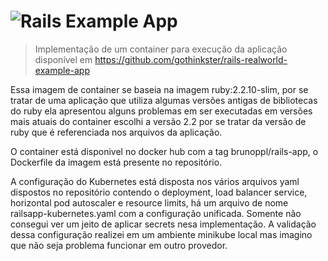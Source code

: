 # ![Rails Example App](project-logo.png)

> Implementação de um container para execução da aplicação disponível em https://github.com/gothinkster/rails-realworld-example-app

Essa imagem de container se baseia na imagem ruby:2.2.10-slim, por se tratar de uma aplicação que utiliza algumas versões antigas de bibliotecas do ruby ela apresentou alguns problemas em ser executadas em versões mais atuais do container escolhi a versão 2.2 por se tratar da versão de ruby que é referenciada nos arquivos da aplicação. 

O container está disponivel no docker hub com a tag brunoppl/rails-app, o Dockerfile da imagem está presente no repositório.

A configuração do Kubernetes está disposta nos vários arquivos yaml dispostos no repositório contendo o deployment, load balancer service, horizontal pod autoscaler e resource limits, há um arquivo de nome railsapp-kubernetes.yaml com a configuração unificada. Somente não consegui ver um jeito de aplicar secrets nesa implementação. A validação dessa configuração realizei em um ambiente minikube local mas imagino que não seja problema funcionar em outro provedor.







